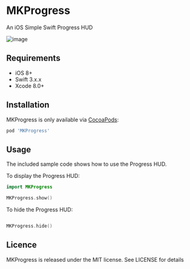 # MKProgress
An iOS Simple Swift Progress HUD 


![image](https://dl.dropboxusercontent.com/s/ljf5dsoyic2loci/pro_1.png)

## Requirements

- iOS 8+
- Swift 3.x.x
- Xcode 8.0+ 

## Installation

MKProgress is only available via [CocoaPods](http://cocoapods.org):

```ruby
pod 'MKProgress'
```

## Usage

The included sample code shows how to use the Progress HUD. 

To display the Progress HUD:

```swift
import MKProgress

MKProgress.show()
```

To hide the Progress HUD:
```swift

MKProgress.hide()
```

## Licence

MKProgress is released under the MIT license. See LICENSE for details




